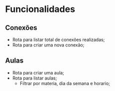 # Funcionalidades

## Conexões

- Rota para listar total de conexões realizadas;
- Rota para criar uma nova conexão;

## Aulas 

- Rota para criar uma aula;
- Rota para listar aulas;
    - Filtrar por materia, dia da semana e horario;
